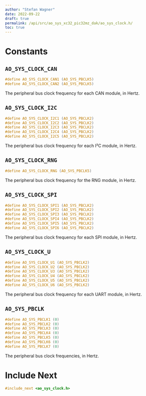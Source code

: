 ```yaml
---
author: "Stefan Wagner"
date: 2022-09-22
draft: true
permalink: /api/src/ao_sys_xc32_pic32mz_dak/ao_sys_clock.h/
toc: true
---
```


# Constants

## `AO_SYS_CLOCK_CAN`

```c
#define AO_SYS_CLOCK_CAN1 (AO_SYS_PBCLK5)
#define AO_SYS_CLOCK_CAN2 (AO_SYS_PBCLK5)
```

The peripheral bus clock frequency for each CAN module, in Hertz.

## `AO_SYS_CLOCK_I2C`

```c
#define AO_SYS_CLOCK_I2C1 (AO_SYS_PBCLK2)
#define AO_SYS_CLOCK_I2C2 (AO_SYS_PBCLK2)
#define AO_SYS_CLOCK_I2C3 (AO_SYS_PBCLK2)
#define AO_SYS_CLOCK_I2C4 (AO_SYS_PBCLK2)
#define AO_SYS_CLOCK_I2C5 (AO_SYS_PBCLK2)
```

The peripheral bus clock frequency for each I²C module, in Hertz.

## `AO_SYS_CLOCK_RNG`

```c
#define AO_SYS_CLOCK_RNG (AO_SYS_PBCLK5)
```

The peripheral bus clock frequency for the RNG module, in Hertz.

## `AO_SYS_CLOCK_SPI`

```c
#define AO_SYS_CLOCK_SPI1 (AO_SYS_PBCLK2)
#define AO_SYS_CLOCK_SPI2 (AO_SYS_PBCLK2)
#define AO_SYS_CLOCK_SPI3 (AO_SYS_PBCLK2)
#define AO_SYS_CLOCK_SPI4 (AO_SYS_PBCLK2)
#define AO_SYS_CLOCK_SPI5 (AO_SYS_PBCLK2)
#define AO_SYS_CLOCK_SPI6 (AO_SYS_PBCLK2)
```

The peripheral bus clock frequency for each SPI module, in Hertz.

## `AO_SYS_CLOCK_U`

```c
#define AO_SYS_CLOCK_U1 (AO_SYS_PBCLK2)
#define AO_SYS_CLOCK_U2 (AO_SYS_PBCLK2)
#define AO_SYS_CLOCK_U3 (AO_SYS_PBCLK2)
#define AO_SYS_CLOCK_U4 (AO_SYS_PBCLK2)
#define AO_SYS_CLOCK_U5 (AO_SYS_PBCLK2)
#define AO_SYS_CLOCK_U6 (AO_SYS_PBCLK2)
```

The peripheral bus clock frequency for each UART module, in Hertz.

## `AO_SYS_PBCLK`

```c
#define AO_SYS_PBCLK1 (0)
#define AO_SYS_PBCLK2 (0)
#define AO_SYS_PBCLK3 (0)
#define AO_SYS_PBCLK4 (0)
#define AO_SYS_PBCLK5 (0)
#define AO_SYS_PBCLK6 (0)
#define AO_SYS_PBCLK7 (0)
```

The peripheral bus clock frequencies, in Hertz.

# Include Next

```c
#include_next <ao_sys_clock.h>
```
